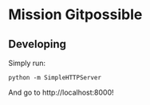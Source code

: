 # Mission Gitpossible


## Developing

Simply run:

	python -m SimpleHTTPServer

And go to http://localhost:8000!

